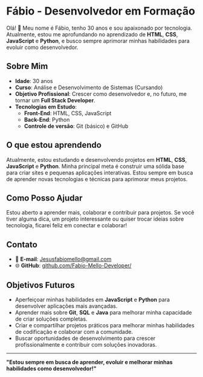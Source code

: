 # Fábio - Desenvolvedor em Formação

Olá! 👋 Meu nome é Fábio, tenho 30 anos e sou apaixonado por tecnologia. Atualmente, estou me aprofundando no aprendizado de **HTML**, **CSS**, **JavaScript** e **Python**, e busco sempre aprimorar minhas habilidades para evoluir como desenvolvedor.

## Sobre Mim

- **Idade**: 30 anos
- **Curso**: Análise e Desenvolvimento de Sistemas (Cursando)
- **Objetivo Profissional**: Crescer como desenvolvedor e, no futuro, me tornar um **Full Stack Developer**.
- **Tecnologias em Estudo**:
  - **Front-End**: HTML, CSS, JavaScript
  - **Back-End**: Python
  - **Controle de versão**: Git (básico) e GitHub

## O que estou aprendendo

Atualmente, estou estudando e desenvolvendo projetos em **HTML**, **CSS**, **JavaScript** e **Python**. Minha principal meta é construir uma sólida base para criar sites e pequenas aplicações interativas. Estou sempre em busca de aprender novas tecnologias e técnicas para aprimorar meus projetos.

## Como Posso Ajudar

Estou aberto a aprender mais, colaborar e contribuir para projetos. Se você tiver alguma dica, um projeto interessante ou quiser trocar ideias sobre tecnologia, ficarei feliz em conectar e colaborar!

## Contato

- 📧 **E-mail**: [Jesusfabiomello@gmail.com](mailto:jesusfabiomello@gmail.com)
- 🌐 **GitHub**: [github.com/Fabio-Mello-Developer/](https://github.com/Fabio-Mello-Developer/)

## Objetivos Futuros

- Aperfeiçoar minhas habilidades em **JavaScript** e **Python** para desenvolver aplicações mais avançadas.
- Aprender mais sobre **Git**, **SQL** e **Java** para melhorar minha capacidade de criar soluções completas.
- Criar e compartilhar projetos práticos para melhorar minhas habilidades de codificação e colaborar com a comunidade.
- Buscar oportunidades de desenvolvimento para crescer profissionalmente e contribuir com soluções inovadoras.

---

**"Estou sempre em busca de aprender, evoluir e melhorar minhas habilidades como desenvolvedor!"**
